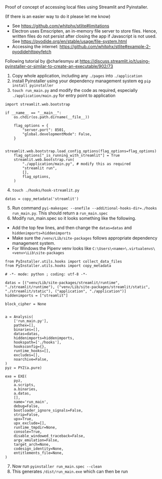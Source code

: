Proof of concept of accessing local files using Streamlit and Pyinstaller.

(If there is an easier way to do it please let me know)

- See https://github.com/whitphx/stlite#limitations
- Electron uses Emscripten, an in-memory file server to store files. Hence, written files do not persist after closing the app if Javascript is not used. See https://pyodide.org/en/stable/usage/file-system.html
- Accessing the internet: https://github.com/whitphx/stlite#example-2-pyodidehttppyfetch

Following tutorial by @charlesmyu at https://discuss.streamlit.io/t/using-pyinstaller-or-similar-to-create-an-executable/902/73
1. Copy whole application, including any `./pages` into `./application`
2. install Pyinstaller using your dependency management system eg `pip install pyinstaller`
3. `touch run_main.py` and modify the code as required, especially `./application/main.py`  for entry point to application
```import os
import streamlit.web.bootstrap

if __name__ == "__main__":
    os.chdir(os.path.dirname(__file__))

    flag_options = {
        "server.port": 8501,
        "global.developmentMode": False,
    }

    streamlit.web.bootstrap.load_config_options(flag_options=flag_options)
    flag_options["_is_running_with_streamlit"] = True
    streamlit.web.bootstrap.run(
        "./application/main.py", # modify this as required
        "streamlit run",
        [],
        flag_options,
    )
```
4. `touch ./hooks/hook-streamlit.py`
```from PyInstaller.utils.hooks import copy_metadata
datas = copy_metadata('streamlit')
```
5. Run command `pyi-makespec --onefile --additional-hooks-dir=./hooks run_main.py`. This should return a `run_main.spec`
6. Modify run_main.spec so it looks something like the following. 
- Add the top few lines, and then change the `datas=datas` and `hiddenimports=hiddenimports`
- Make sure the `/venv/Lib/site-packages` follows appropriate dependency management system.
- For Windows the Pipenv venv looks like
`C:\Users\<name>\.virtualenvs\<venv>\Lib\site-packages`
```
from PyInstaller.utils.hooks import collect_data_files
from PyInstaller.utils.hooks import copy_metadata

# -*- mode: python ; coding: utf-8 -*-

datas = [("venv/Lib/site-packages/streamlit/runtime", "./streamlit/runtime"), ("venv/Lib/site-packages/streamlit/static", "./streamlit/static"), ("application", "./application")]
hiddenimports = ["streamlit"]

block_cipher = None


a = Analysis(
    ['run_main.py'],
    pathex=[],
    binaries=[],
    datas=datas,
    hiddenimports=hiddenimports,
    hookspath=['./hooks'],
    hooksconfig={},
    runtime_hooks=[],
    excludes=[],
    noarchive=False,
)
pyz = PYZ(a.pure)

exe = EXE(
    pyz,
    a.scripts,
    a.binaries,
    a.datas,
    [],
    name='run_main',
    debug=False,
    bootloader_ignore_signals=False,
    strip=False,
    upx=True,
    upx_exclude=[],
    runtime_tmpdir=None,
    console=True,
    disable_windowed_traceback=False,
    argv_emulation=False,
    target_arch=None,
    codesign_identity=None,
    entitlements_file=None,
)
```
7. Now run
`pyinstaller run_main.spec --clean`
8. This generates  `/dist/run_main.exe` which can then be run
